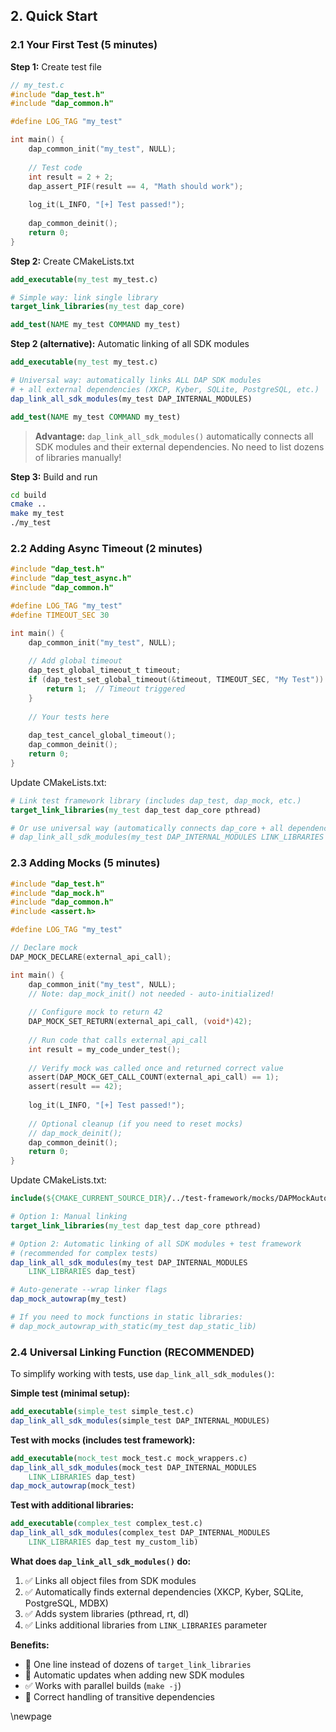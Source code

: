 ## 2. Quick Start

### 2.1 Your First Test (5 minutes)

**Step 1:** Create test file

```c
// my_test.c
#include "dap_test.h"
#include "dap_common.h"

#define LOG_TAG "my_test"

int main() {
    dap_common_init("my_test", NULL);
    
    // Test code
    int result = 2 + 2;
    dap_assert_PIF(result == 4, "Math should work");
    
    log_it(L_INFO, "[+] Test passed!");
    
    dap_common_deinit();
    return 0;
}
```

**Step 2:** Create CMakeLists.txt

```cmake
add_executable(my_test my_test.c)

# Simple way: link single library
target_link_libraries(my_test dap_core)

add_test(NAME my_test COMMAND my_test)
```

**Step 2 (alternative):** Automatic linking of all SDK modules

```cmake
add_executable(my_test my_test.c)

# Universal way: automatically links ALL DAP SDK modules
# + all external dependencies (XKCP, Kyber, SQLite, PostgreSQL, etc.)
dap_link_all_sdk_modules(my_test DAP_INTERNAL_MODULES)

add_test(NAME my_test COMMAND my_test)
```

> **Advantage:** `dap_link_all_sdk_modules()` automatically connects all SDK modules and their external dependencies. No need to list dozens of libraries manually!

**Step 3:** Build and run

```bash
cd build
cmake ..
make my_test
./my_test
```

### 2.2 Adding Async Timeout (2 minutes)

```c
#include "dap_test.h"
#include "dap_test_async.h"
#include "dap_common.h"

#define LOG_TAG "my_test"
#define TIMEOUT_SEC 30

int main() {
    dap_common_init("my_test", NULL);
    
    // Add global timeout
    dap_test_global_timeout_t timeout;
    if (dap_test_set_global_timeout(&timeout, TIMEOUT_SEC, "My Test")) {
        return 1;  // Timeout triggered
    }
    
    // Your tests here
    
    dap_test_cancel_global_timeout();
    dap_common_deinit();
    return 0;
}
```

Update CMakeLists.txt:
```cmake
# Link test framework library (includes dap_test, dap_mock, etc.)
target_link_libraries(my_test dap_test dap_core pthread)

# Or use universal way (automatically connects dap_core + all dependencies):
# dap_link_all_sdk_modules(my_test DAP_INTERNAL_MODULES LINK_LIBRARIES dap_test)
```

### 2.3 Adding Mocks (5 minutes)

```c
#include "dap_test.h"
#include "dap_mock.h"
#include "dap_common.h"
#include <assert.h>

#define LOG_TAG "my_test"

// Declare mock
DAP_MOCK_DECLARE(external_api_call);

int main() {
    dap_common_init("my_test", NULL);
    // Note: dap_mock_init() not needed - auto-initialized!
    
    // Configure mock to return 42
    DAP_MOCK_SET_RETURN(external_api_call, (void*)42);
    
    // Run code that calls external_api_call
    int result = my_code_under_test();
    
    // Verify mock was called once and returned correct value
    assert(DAP_MOCK_GET_CALL_COUNT(external_api_call) == 1);
    assert(result == 42);
    
    log_it(L_INFO, "[+] Test passed!");
    
    // Optional cleanup (if you need to reset mocks)
    // dap_mock_deinit();
    dap_common_deinit();
    return 0;
}
```

Update CMakeLists.txt:
```cmake
include(${CMAKE_CURRENT_SOURCE_DIR}/../test-framework/mocks/DAPMockAutoWrap.cmake)

# Option 1: Manual linking
target_link_libraries(my_test dap_test dap_core pthread)

# Option 2: Automatic linking of all SDK modules + test framework
# (recommended for complex tests)
dap_link_all_sdk_modules(my_test DAP_INTERNAL_MODULES 
    LINK_LIBRARIES dap_test)

# Auto-generate --wrap linker flags
dap_mock_autowrap(my_test)

# If you need to mock functions in static libraries:
# dap_mock_autowrap_with_static(my_test dap_static_lib)
```

### 2.4 Universal Linking Function (RECOMMENDED)

To simplify working with tests, use `dap_link_all_sdk_modules()`:

**Simple test (minimal setup):**
```cmake
add_executable(simple_test simple_test.c)
dap_link_all_sdk_modules(simple_test DAP_INTERNAL_MODULES)
```

**Test with mocks (includes test framework):**
```cmake
add_executable(mock_test mock_test.c mock_wrappers.c)
dap_link_all_sdk_modules(mock_test DAP_INTERNAL_MODULES 
    LINK_LIBRARIES dap_test)
dap_mock_autowrap(mock_test)
```

**Test with additional libraries:**
```cmake
add_executable(complex_test complex_test.c)
dap_link_all_sdk_modules(complex_test DAP_INTERNAL_MODULES 
    LINK_LIBRARIES dap_test my_custom_lib)
```

**What does `dap_link_all_sdk_modules()` do:**
1. ✅ Links all object files from SDK modules
2. ✅ Automatically finds external dependencies (XKCP, Kyber, SQLite, PostgreSQL, MDBX)
3. ✅ Adds system libraries (pthread, rt, dl)
4. ✅ Links additional libraries from `LINK_LIBRARIES` parameter

**Benefits:**
- 🚀 One line instead of dozens of `target_link_libraries`
- 🔄 Automatic updates when adding new SDK modules
- ✅ Works with parallel builds (`make -j`)
- 🎯 Correct handling of transitive dependencies

\newpage


